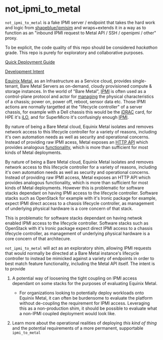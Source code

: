 # not_ipmi_to_metal


`not_ipmi_to_metal` is a fake IPMI server / endpoint that takes the hard work and logic from [shapeblue/ipmisim](https://github.com/shapeblue/ipmisim) and wraps+extends it in a way as to function as an "inbound IPMI request to Metal API / SSH / openipmi / other" proxy.

To be explicit, the code quality of this repo should be considered *hackathon* grade. This repo is purely for exploratory and collaborative purposes.


[Quick Deployment Guide](https://github.com/dlotterman/not_ipmi_to_metal/blob/main/docs/deployment.md)

[Development Intent](https://github.com/dlotterman/not_ipmi_to_metal/blob/main/docs/development.md)

[Equinix Metal](https://metal.equinix.com/), as an Infrastructure as a Service cloud, provides single-tenant, Bare Metal Servers as on-demand, cloudy provisioned compute & storage instances. In the world of "Bare Metal", [IPMI](https://en.wikipedia.org/wiki/Intelligent_Platform_Management_Interface) is often used as a control-plane protocol and actor for [managing](https://www.thomas-krenn.com/en/wiki/Setup_the_IPMI_remote_management_interface) the physical characteristics of a chassis; power on, power off, reboot, sensor data etc. Those IPMI actions are normally targetted at the "lifecycle controller" of a server chassis, for example with a Dell chassis this would be the [iDRAC](https://en.wikipedia.org/wiki/Dell_DRAC) card, for HPE it's [iLO](https://en.wikipedia.org/wiki/HP_Integrated_Lights-Out), and for SuperMicro it's confusingly enough [IPMI](https://www.supermicro.com/en/solutions/management-software/ipmi-utilities). 

By nature of being a Bare Metal cloud, Equinix Metal isolates and removes network access to this lifecycle controller for a variety of reasons, including it's own automation needs as well as security and operational concerns. Instead of providing raw IPMI acess, Metal exposes an [HTTP API](https://metal.equinix.com/developers/api/) which provides analogous [functionality](https://metal.equinix.com/developers/api/devices/#devices-performAction), which is more than sufficient for most kinds of Metal deployments. 

By nature of being a Bare Metal cloud, Equinix Metal isolates and removes network access to this lifecycle controller for a variety of reasons, including it's own automation needs as well as security and operational concerns. Instead of providing raw IPMI access, Metal exposes an HTTP API which provides analogous functionality, which is more than sufficient for most kinds of Metal deployments. However this is problematic for software stacks dependant on having IPMI access to the lifecycle controller. Software stacks such as OpenStack for example with it's Ironic package for example, expect IPMI direct access to a chassis lifecycle controller, as management of underlying physical hardware is a core concern of that stack.

This is problematic for software stacks dependant on having netwok enabled IPMI access to the lifecycle controller. Software stacks such as OpenStack with it's Ironic package expect direct IPMI access to a chassis lifecycle controller, as management of underlying physical hardware is a core concern of that architecure.

`not_ipmi_to_metal` will act as an exploratory shim, allowing IPMI requests that would normally be directed at a Bare Metal instance's lifecycle controller to instead be mimicked against a variety of endpoints in order to best match feature functionality, including the Metal API itself. The intent is to provide

1) A potential way of loosening the tight coupling on IPMI access dependant on some stacks for the purposes of evaluating Equinix Metal. 
    * For organizations looking to potentially deploy workloads onto Equinix Metal, it can often be burdensome to evaluate the platform without de-coupling the requirement for IPMI access. Leveraging this as a non-production shim, it should be possible to evaluate what a non-IPMI coupled deployment would look like.

2) Learn more about the operational realities of deploying *this kind of thing* and the potential requirements of a more permanent, supportable `ipmi_to_metal`
